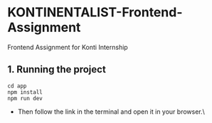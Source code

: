 # KONTINENTALIST-Frontend-Assignment

Frontend Assignment for Konti Internship

## 1. Running the project
```
cd app
npm install
npm run dev
```

- Then follow the link in the terminal and open it in your browser.\